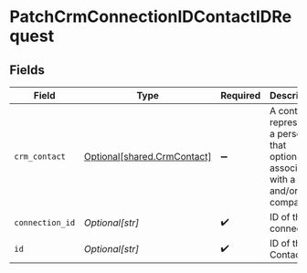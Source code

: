 # PatchCrmConnectionIDContactIDRequest


## Fields

| Field                                                                                    | Type                                                                                     | Required                                                                                 | Description                                                                              |
| ---------------------------------------------------------------------------------------- | ---------------------------------------------------------------------------------------- | ---------------------------------------------------------------------------------------- | ---------------------------------------------------------------------------------------- |
| `crm_contact`                                                                            | [Optional[shared.CrmContact]](undefined/models/shared/crmcontact.md)                     | :heavy_minus_sign:                                                                       | A contact represents a person that optionally is associated with a deal and/or a company |
| `connection_id`                                                                          | *Optional[str]*                                                                          | :heavy_check_mark:                                                                       | ID of the connection                                                                     |
| `id`                                                                                     | *Optional[str]*                                                                          | :heavy_check_mark:                                                                       | ID of the Contact                                                                        |
